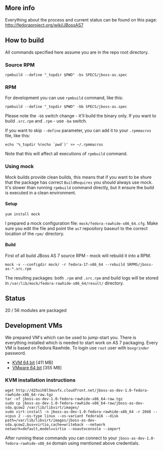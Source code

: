 ## More info

Everything about the process and current status can be found on this page: http://fedoraproject.org/wiki/JBossAS7


## How to build

All commands specified here assume you are in the repo root directory.

### Source RPM

    rpmbuild --define "_topdir $PWD" -bs SPECS/jboss-as.spec

### RPM

For development you can use `rpmbuild` command, like this:

    rpmbuild --define "_topdir $PWD" -bb SPECS/jboss-as.spec

Please note the `-bb` switch change - it'll build the binary only. If you want to build `.src.rpm` and `.rpm` - use `-ba` switch. 

If you want to skip `--define` parameter, you can add it to your `.rpmmacros` file, like this:

    echo '%_topdir %(echo `pwd`)' >> ~/.rpmmacros

Note that this will affect all executions of `rpmbuild` command.

### Using mock

Mock builds provide clean builds, this means that if you want to be shure that the package has correct `BuildRequires` you should always use mock. It's slower than running `rpmbuild` command directly, but it ensure the build is executed in a clean environment.

#### Setup

    yum install mock

I prepared a mock configuration file: `mock/fedora-rawhide-x86_64.cfg`. Make sure you edit the file and point the `as7` repository baseurl to the correct location of the `rpm/` directory.

#### Build

First of all build JBoss AS 7 source RPM - mock will rebuild it into a RPM.

    mock -v --configdir mock/ -r fedora-17-x86_64 --rebuild SRPMS/jboss-as-*.src.rpm

The resulting packages: both `.rpm` and `.src.rpm` and build logs will be stored in `/var/lib/mock/fedora-rawhide-x86_64/result/` directory.

## Status

20 / 56 modules are packaged

## Development VMs

We prepared VM's which can be used to jump-start you. There is everything installed which is needed to start work on AS 7 packaging. Every VM is based on Fedora Rawhide. To login use `root` user with `boxgrinder` password.

* [KVM 64 bit](http://d25oih0l5muvfx.cloudfront.net/jboss-as-dev-1.0-fedora-rawhide-x86_64-raw.tgz) [411 MB]
* [VMware 64 bit](http://d25oih0l5muvfx.cloudfront.net/jboss-as-dev-1.0-fedora-rawhide-x86_64-vmware.tgz) [355 MB]

### KVM installation instructions

    wget http://d25oih0l5muvfx.cloudfront.net/jboss-as-dev-1.0-fedora-rawhide-x86_64-raw.tgz
    tar -xf jboss-as-dev-1.0-fedora-rawhide-x86_64-raw.tgz
    sudo cp jboss-as-dev-1.0-fedora-rawhide-x86_64-raw/jboss-as-dev-sda.qcow2 /var/lib/libvirt/images/
    sudo virt-install -n jboss-as-dev-1.0-fedora-rawhide-x86_64 -r 2048 --vcpus 2 --os-type linux --os-variant fedora16 --disk path=/var/lib/libvirt/images/jboss-as-dev-sda.qcow2,bus=virtio,cache=writeback --network network=default,model=virtio --noautoconsole --import

After running these commands you can connect to your `jboss-as-dev-1.0-fedora-rawhide-x86_64` domain using mentioned above credentials.

